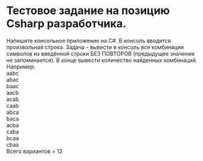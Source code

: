 # Тестовое задание на позицию Csharp разработчика. 


Напишите консольное приложение на C#. В консоль вводится произвольная строка. Задача - вывести в консоль все комбинации символов из введённой строки БЕЗ ПОВТОРОВ (предыдущее значение не запоминается). В конце вывести количество найденных комбинаций.  
Например:  
aabc  
abac  
baac  
aacb  
acab  
caab  
abca  
baca  
acba  
caba  
bcaa  
cbaa  
Всего вариантов = 12
